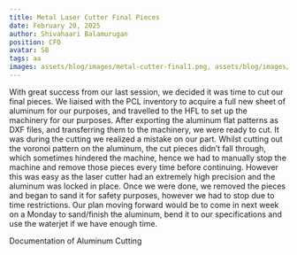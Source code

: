 ```yaml
---
title: Metal Laser Cutter Final Pieces
date: February 20, 2025
author: Shivahaari Balamurugan
position: CFO
avatar: SB
tags: aa
images: assets/blog/images/metal-cutter-final1.png, assets/blog/images/metal-cutter-final2.png
---
```


With great success from our last session, we decided it was time to cut our final pieces. We liaised with the PCL inventory to acquire a full new sheet of aluminum for our purposes, and travelled to the HFL to set up the machinery for our purposes. After exporting the aluminum flat patterns as DXF files, and transferring them to the machinery, we were ready to cut. It was during the cutting we realized a mistake on our part. Whilst cutting out the voronoi pattern on the aluminum, the cut pieces didn’t fall through, which sometimes hindered the machine, hence we had to manually stop the machine and remove those pieces every time before continuing. However this was easy as the laser cutter had an extremely high precision and the aluminum was locked in place. Once we were done, we removed the pieces and began to sand it for safety purposes, however we had to stop due to time restrictions. Our plan moving forward would be to come in next week on a Monday to sand/finish the aluminum, bend it to our specifications and use the waterjet if we have enough time.

Documentation of Aluminum Cutting


